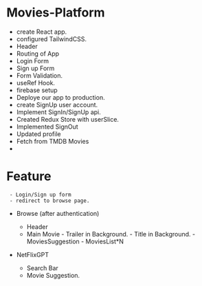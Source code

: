 
# Movies-Platform

- create React app.
- configured TailwindCSS.
- Header
- Routing of App
- Login Form
- Sign up Form
- Form Validation.
- useRef Hook.
- firebase setup
- Deploye our app to production.
- create SignUp user account.
- Implement SignIn/SignUp api.
- Created Redux Store with userSlice.
- Implemented SignOut 
- Updated profile
- Fetch from TMDB Movies
- 



# Feature

     - Login/Sign up form
     - redirect to browse page.
 
- Browse (after authentication)
    - Header
    - Main Movie
           - Trailer in Background.
           - Title in Background.
           - MoviesSuggestion
                   - MoviesList*N

- NetFlixGPT
     - Search Bar
     - Movie Suggestion.

